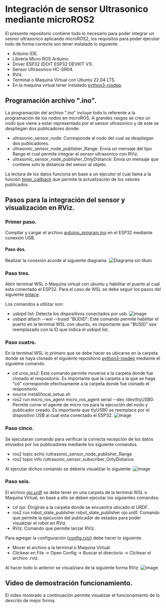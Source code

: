 # Integración de sensor Ultrasonico mediante microROS2
El presente repositorio contiene todo lo necesario para poder integrar un sesnor ultrasonico aplicando microROS2, los requisitos para poder ejecutar todo de forma correcta son tener instalado lo siguiente.
- Arduino IDE.
- Libreria Micro ROS Arduino.
- Driver ESP32 (DOIT ESP32 DEVKIT V1).
- Sensor Ultrasonico HC-SR04.
- RViz.
- Terminal o Maquina Virtual con Ubuntu 22.04 LTS.
- En la maquina virtual tener instalado [python3-rosdep](https://github.com/micro-ROS/micro_ros_setup.git).

## Programación archivo ".ino".

La programación del archivo ".ino" incluye todo lo referente a la programación de los nodos en microROS. A grandes rasgos se creo un nodo que viene a estar representado por el sensor ultrasonico y de este se despliegan dos publicadores donde:

- ultrasonic_sensor_node: Corresponde al nodo del cual se despliegan dos publicadores.
- ultrasonic_sensor_node_publisher_Range: Envia un mensaje del tipo Range el cual permite integrar el sensor ultrasonico con RViz.
- ultrasonic_sensor_node_publisher_OnlyDistance: Envia un mensaje que contiene solo la distancia del sensor al objeto.

La lectura de los datos funciona en base a un ejecutor el cual llama a la función [timer_callback](https://github.com/Willica/microROS2-Sensor-Ultrasonico/blob/main/arduino_program/arduino_program.ino) que permite la actualización de los valores publicados.

## Pasos para la integración del sensor y visualización en RViz.

### Primer paso.

Compilar y cargar el archivo [arduino_program.ino](https://github.com/Willica/microROS2-Sensor-Ultrasonico/blob/main/arduino_program/arduino_program.ino) en el ESP32 mediante conexión USB.

#### Paso dos.

Realizar la conexión acorde al siguiente diagrama.
![Diagrama sin título](https://github.com/user-attachments/assets/240ad212-2a0f-4b90-99cb-37179ac265b3)

### Paso tres.

Abrir terminal WSL o Maquina virtual con ubuntu y habilitar el puerto al cual esta conectado el ESP32.
Para el caso de WSL se debe seguir los pasos del siguiente [enlace](https://learn.microsoft.com/es-mx/windows/wsl/connect-usb#attach-a-usb-device).

Los comandos a utilizar son:
- usbipd list: Detecta los dispositivos conectados por usb.
![image](https://github.com/user-attachments/assets/d49a7ce5-2bda-438f-bc72-82bbd4f14fbf)
- usbipd attach --wsl --busid "BUDID": Este comando permite habilitar el puerto en la terminal WSL con ubuntu, es importante que "BUSID" sea reemplazado con la ID que indica el usbipd list.

### Paso cuatro.

En la terminal WSL lo primero que se debe hacer es ubicarse en la carpeta donde se haya clonado el siguiente repositorio [python3-rosdep](https://github.com/micro-ROS/micro_ros_setup.git) mediante el siguietne comando.

- cd uros_ws2: Este comando permite moverse a la carpeta donde fue clonado el respositorio. Es importante que la carpeta a la que se haga "cd" corresponde efectivamente a la carpeta donde fue clonado el respositorio.
- source install/local_setup.sh
- ros2 run micro_ros_agent micro_ros_agent serial --dev /dev/ttyUSB0: Permite correr el agente de micro ros para la ejecución del nodo y publicador creado. Es importante que ttyUSB0 se reemplace por el dispositivo USB al cual esta conectado el ESP32.
![image](https://github.com/user-attachments/assets/5ff6b645-05b0-4f71-9892-cdf93f477816)

### Paso cinco.

Se ejecutaran comando para verificar la correcta recepción de los datos enviados por los publicadores mediante los siguiente comandos.
- ros2 topic echo /ultrasonic_sensor_node_publisher_Range
- ros2 topic info /ultrasonic_sensor_subscriber_OnlyDistance

Al ejecutar dichos comando se deberia visualziar lo siguiente:
![image](https://github.com/user-attachments/assets/f37a66a5-42dc-4ce8-ba81-38f674b9a369)

### Paso seis.

El archivo [ojo.urdf](https://github.com/Willica/microROS2-Sensor-Ultrasonico/blob/main/Ojo_URDF/ojo.urdf) se debe tener en una carpeta de la terminal WSL o Maquina Virtual, en base a ello se deben ejecutar los siguientes comandos:

- cd ojo: Dirigirse a la carpeta donde se encuentra ubicado el URDF.
- ros2 run robot_state_publisher robot_state_publisher ojo.urdf: Comando que permite la ejecución del publicador de estados para poder visualziar el robot en RViz.
- RViz: Comando que permite lanzar RViz.

Para agregar la configuración ([config.rviz](https://github.com/Willica/microROS2-Sensor-Ultrasonico/tree/main/rviz_config)) debe hacer lo siguiente.
- Mover el archivo a la terminal o Maquina Virtual.
- Clickear en File -> Open Config -> Buscar el directorio -> Clcikear el archivo .rviz.

Al hacer todo lo anterior se visualziara de la siguiente forma RViz:
![image](https://github.com/user-attachments/assets/9ec93f36-9613-4351-aa5e-a798b82a770d)

## Video de demostración funcionamiento.
El video mostrado a continuación permite visualziar el funcionamiento de lo descrito de mejor forma.









 

